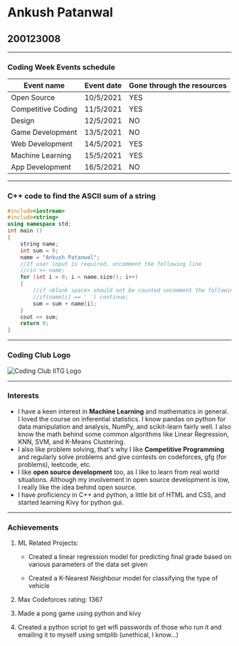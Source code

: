 # Ankush Patanwal

## 200123008

***

### Coding Week Events schedule

|Event name|Event date|Gone through the resources|
|---|---|---|
|Open Source|10/5/2021| YES|
|Competitive Coding|11/5/2021| YES|
|Design|12/5/2021| NO|
|Game Development|13/5/2021| NO|
|Web Development|14/5/2021| YES|
|Machine Learning|15/5/2021| YES|
|App Development|16/5/2021| NO|

***

### C++ code to find the ASCII sum of a string

```C++
#include<iostream>
#include<string>
using namespace std;
int main ()
{
    string name;
    int sum = 0; 
    name = "Ankush Patanwal";
    //If user input is required, uncomment the following line
    //cin >> name;
    for (int i = 0; i < name.size(); i++)
    {
        //if <blank space> should not be counted uncomment the following line
        //if(name[i] == ' ') continue;
        sum = sum + name[i];
    }
    cout << sum;
    return 0;
}
```

***

### Coding Club Logo

![Coding Club IITG Logo](https://github.com/codingiitg/open_source_submission/blob/main/coding-club%20logo.png "Coding Club IITG Logo")

***

### Interests

- I have a keen interest in **Machine Learning** and mathematics in general. I loved the course on inferential statistics. I know pandas on python for data manipulation and analysis, NumPy, and scikit-learn fairly well. I also know the math behind some common algorithms like Linear Regression, KNN, SVM, and K-Means Clustering.  
- I also like problem solving, that's why I like **Competitive Programming** and regularly solve problems and give contests on codeforces, gfg (for problems), leetcode, etc.
- I like **open source development** too, as I like to learn from real world situations. Although my involvement in open source development is low, I really like the idea behind open source.  
- I have proficiency in C++ and python, a little bit of HTML and CSS, and started learning Kivy for python gui.  

***

### Achievements

1. ML Related Projects:  
   - Created a linear regression model for predicting final grade based on various parameters of the data set given  

   - Created a K-Nearest Neighbour model for classifying the type of vehicle  

2. Max Codeforces rating: 1367

3. Made a pong game using python and kivy  

4. Created a python script to get wifi passwords of those who run it and emailing it to myself using smtplib (unethical, I know...)

